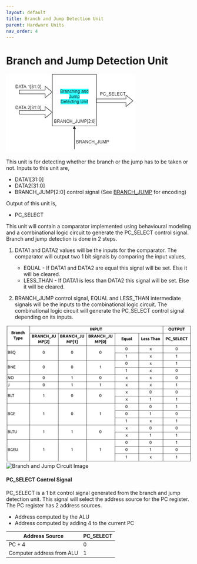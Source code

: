 ```yaml
---
layout: default
title: Branch and Jump Detection Unit
parent: Hardware Units
nav_order: 4
---
```


# Branch and Jump Detection Unit

![Branch and Jump Detection Unit Image](./images/hardware_units/bj_unit/bj_unit.png)

This unit is for detecting whether the branch or the jump has to be taken or not. Inputs to this unit are,

- DATA1[31:0]
- DATA2[31:0]
- BRANCH_JUMP[2:0] control signal (See [BRANCH_JUMP](#branch_jump) for encoding)

Output of this unit is,

- PC_SELECT

This unit will contain a comparator implemented using behavioural modeling and a combinational logic circuit to generate the PC_SELECT control signal. Branch and jump detection is done in 2 steps.

1. DATA1 and DATA2 values will be the inputs for the comparator. The comparator will output two 1 bit signals by comparing the input values,

   - EQUAL - If DATA1 and DATA2 are equal this signal will be set. Else it will be cleared.
   - LESS_THAN - If DATA1 is less than DATA2 this signal will be set. Else it will be cleared.

2. BRANCH_JUMP control signal, EQUAL and LESS_THAN intermediate signals will be the inputs to the combinational logic circuit. The combinational logic circuit will generate the PC_SELECT control signal depending on its inputs.

![Branch and Jump Table Image](./images/hardware_units/bj_unit/bj_truth_table.png)
![Branch and Jump Circuit Image](./images/hardware_units/bj_unit/bj_circuit.png)

#### PC_SELECT Control Signal

PC_SELECT is a 1 bit control signal generated from the branch and jump detection unit. This signal will select the address source for the PC register. The PC register has 2 address sources.

- Address computed by the ALU
- Address computed by adding 4 to the current PC

| Address Source            | PC_SELECT |
| ------------------------- | --------- |
| PC + 4                    | 0         |
| Computer address from ALU | 1         |
